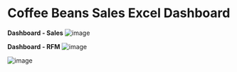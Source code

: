 # Coffee Beans Sales Excel Dashboard

**Dashboard - Sales**
![image](https://github.com/user-attachments/assets/001ddff3-f39a-4ef4-af0e-2798d54b4b80)

**Dashboard - RFM**
![image](https://github.com/user-attachments/assets/ccfac5d9-3fd7-4ce8-9776-5aea1a9cdb9d)

![image](https://github.com/user-attachments/assets/49d30550-9d3e-446b-bb82-8ebd816c4ab9)
